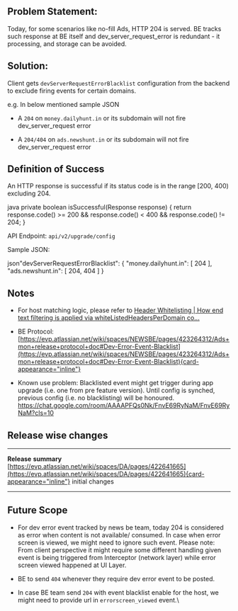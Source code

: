 ## Problem Statement:

Today, for some scenarios like no-fill Ads, HTTP 204 is served. BE
tracks such response at BE itself and dev_server_request_error is
redundant - it processing, and storage can be avoided.

## Solution:

Client gets `devServerRequestErrorBlacklist` configuration from the
backend to exclude firing events for certain domains.

e.g. In below mentioned sample JSON

- A `204` on `money.dailyhunt.in` or its subdomain will not fire
  dev_server_request error

- A `204/404` on `ads.newshunt.in` or its subdomain will not fire
  dev_server_request error

## Definition of Success

An HTTP response is successful if its status code is in the range \[200,
400) excluding 204.

java private boolean isSuccessful(Response response) { return
response.code() \>= 200 && response.code() \< 400 && response.code() !=
204; }

API Endpoint: `api/v2/upgrade/config`

Sample JSON:

json\"devServerRequestErrorBlacklist\": { \"money.dailyhunt.in\": \[ 204
\], \"ads.newshunt.in\": \[ 204, 404 \] }

## Notes

- For host matching logic, please refer to [Header Whitelisting \| How
  end text filtering is applied via whiteListedHeadersPerDomain
  co\...](https://evp.atlassian.net/wiki/spaces/DA/pages/426672181/Header+Whitelisting#%5BhardBreak%5DHow-end-text-filtering-is-applied-via-whiteListedHeadersPerDomain-configuration%3F)

- BE Protocol:
  [https://evp.atlassian.net/wiki/spaces/NEWSBE/pages/423264312/Ads+mon+release+protocol+doc#Dev-Error-Event-Blacklist](https://evp.atlassian.net/wiki/spaces/NEWSBE/pages/423264312/Ads+mon+release+protocol+doc#Dev-Error-Event-Blacklist){card-appearance="inline"}

- Known use problem: Blacklisted event might get trigger during app
  upgrade (i.e. one from pre feature version). Until config is synched,
  previous config (i.e. no blacklisting) will be honoured.\
  <https://chat.google.com/room/AAAAPFQs0Nk/FnvE69RyNaM/FnvE69RyNaM?cls=10>

## Release wise changes

  ------------------------------------------------------------------------------------------------------------------------------------------------ ----------------- --
  **Release**                                                                                                                                      **summary**       
  [https://evp.atlassian.net/wiki/spaces/DA/pages/422641665](https://evp.atlassian.net/wiki/spaces/DA/pages/422641665){card-appearance="inline"}   initial changes   
                                                                                                                                                                     
  ------------------------------------------------------------------------------------------------------------------------------------------------ ----------------- --

## Future Scope

- For dev error event tracked by news be team, today 204 is considered
  as error when content is not available/ consumed. In case when error
  screen is viewed, we might need to ignore such event. Please note:
  From client perspective it might require some different handling given
  event is being triggered from Interceptor (network layer) while error
  screen viewed happened at UI Layer.

- BE to send `404` whenever they require dev error event to be posted.

- In case BE team send `204` with event blacklist enable for the host,
  we might need to provide url in `errorscreen_viewed` event.\
